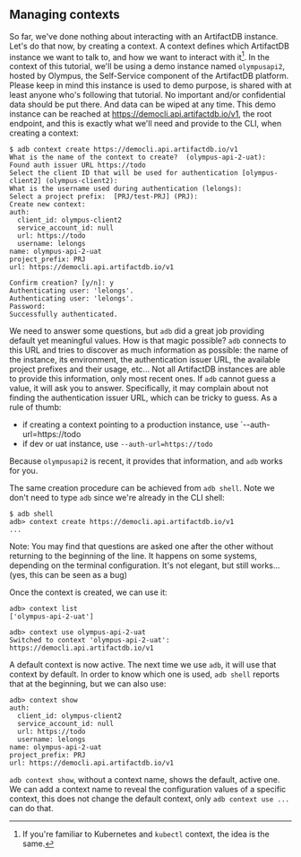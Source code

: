 ## Managing contexts

So far, we've done nothing about interacting with an ArtifactDB instance. Let's do that now, by creating a context. A
context defines which ArtifactDB instance we want to talk to, and how we want to interact with it[^2]. In the context of
this tutorial, we'll be using a demo instance named `olympusapi2`, hosted by Olympus, the Self-Service component of the
ArtifactDB platform. Please keep in mind this instance is used to demo purpose, is shared with at least anyone who's
following that tutorial. No important and/or confidential data should be put there. And data can be wiped at any time.
This demo instance can be reached at https://democli.api.artifactdb.io/v1, the root endpoint, and this
is exactly what we'll need and provide to the CLI, when creating a context:

```
$ adb context create https://democli.api.artifactdb.io/v1
What is the name of the context to create?  (olympus-api-2-uat):
Found auth issuer URL https://todo
Select the client ID that will be used for authentication [olympus-client2] (olympus-client2):
What is the username used during authentication (lelongs):
Select a project prefix:  [PRJ/test-PRJ] (PRJ):
Create new context:
auth:                                                                                                                                       
  client_id: olympus-client2                                                                                                                
  service_account_id: null                                                                                                                  
  url: https://todo
  username: lelongs                                                                                                                         
name: olympus-api-2-uat                                                                                                                     
project_prefix: PRJ                                                                                                                         
url: https://democli.api.artifactdb.io/v1
                                                                                                                                            
Confirm creation? [y/n]: y
Authenticating user: 'lelongs'.
Authenticating user: 'lelongs'.
Password:
Successfully authenticated.
```

We need to answer some questions, but `adb` did a great job providing default yet meaningful values. How is that magic
possible? `adb` connects to this URL and tries to discover as much information as possible: the name of the instance,
its environment, the authentication issuer URL, the available project prefixes and their usage, etc... Not all ArtifactDB
instances are able to provide this information, only most recent ones. If `adb` cannot guess a value, it will ask you to
answer. Specifically, it may complain about not finding the authentication issuer URL, which can be tricky to guess. As
a rule of thumb:

- if creating a context pointing to a production instance, use
  `--auth-url=https://todo
- if dev or uat instance, use `--auth-url=https://todo`

Because `olympusapi2` is recent, it provides that information, and `adb` works for you.

The same creation procedure can be achieved from `adb shell`. Note we don't need to type `adb` since we're already in
the CLI shell:
```
$ adb shell
adb> context create https://democli.api.artifactdb.io/v1
...
```

Note: You may find that questions are asked one after the other without returning to the beginning of the line. It
happens on some systems, depending on the terminal configuration. It's not elegant, but still works... (yes, this can be
seen as a bug)

Once the context is created, we can use it:
```
adb> context list
['olympus-api-2-uat']
```
```
adb> context use olympus-api-2-uat
Switched to context 'olympus-api-2-uat': https://democli.api.artifactdb.io/v1
```

A default context is now active. The next time we use `adb`, it will use that context by default. In order to know which
one is used, `adb shell` reports that at the beginning, but we can also use:

```
adb> context show
auth:
  client_id: olympus-client2
  service_account_id: null
  url: https://todo
  username: lelongs
name: olympus-api-2-uat
project_prefix: PRJ
url: https://democli.api.artifactdb.io/v1
```


`adb context show`, without a context name, shows the default, active one. We can add a context name to reveal the
configuration values of a specific context, this does not change the default context, only `adb context use ...` can do
that.



[^2]: If you're familiar to Kubernetes and `kubectl` context, the idea is the same.

